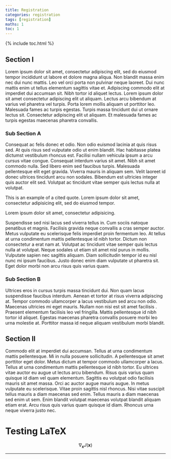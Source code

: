 ```yaml
---
title: Registration
categories: registration
tags: [registration]
maths: 1
toc: 1
---
```


{% include toc.html %}

## Section I

Lorem ipsum dolor sit amet, consectetur adipiscing elit, sed do eiusmod tempor incididunt ut labore et dolore magna aliqua. Non blandit massa enim nec dui nunc mattis. Leo vel orci porta non pulvinar neque laoreet. Dui nunc mattis enim ut tellus elementum sagittis vitae et. Adipiscing commodo elit at imperdiet dui accumsan sit. Nibh tortor id aliquet lectus. Lorem ipsum dolor sit amet consectetur adipiscing elit ut aliquam. Lectus arcu bibendum at varius vel pharetra vel turpis. Porta lorem mollis aliquam ut porttitor leo. Malesuada fames ac turpis egestas. Turpis massa tincidunt dui ut ornare lectus sit. Consectetur adipiscing elit ut aliquam. Et malesuada fames ac turpis egestas maecenas pharetra convallis.

### Sub Section A

Consequat ac felis donec et odio. Non odio euismod lacinia at quis risus sed. At quis risus sed vulputate odio ut enim blandit. Hac habitasse platea dictumst vestibulum rhoncus est. Facilisi nullam vehicula ipsum a arcu cursus vitae congue. Consequat interdum varius sit amet. Nibh sit amet commodo nulla. Sed libero enim sed faucibus turpis. Malesuada pellentesque elit eget gravida. Viverra mauris in aliquam sem. Velit laoreet id donec ultrices tincidunt arcu non sodales. Bibendum est ultricies integer quis auctor elit sed. Volutpat ac tincidunt vitae semper quis lectus nulla at volutpat.


This is an example of a cited quote.
Lorem ipsum dolor sit amet, consectetur adipisicing elit,
sed do eiusmod tempor.

Lorem ipsum dolor sit amet, consectetur adipisicing.


Suspendisse sed nisi lacus sed viverra tellus in. Cum sociis natoque penatibus et magnis. Facilisis gravida neque convallis a cras semper auctor. Metus vulputate eu scelerisque felis imperdiet proin fermentum leo. At tellus at urna condimentum mattis pellentesque id nibh tortor. Dictum non consectetur a erat nam at. Volutpat ac tincidunt vitae semper quis lectus nulla at volutpat. Neque sodales ut etiam sit amet nisl purus in mollis. Vulputate sapien nec sagittis aliquam. Diam sollicitudin tempor id eu nisl nunc mi ipsum faucibus. Justo donec enim diam vulputate ut pharetra sit. Eget dolor morbi non arcu risus quis varius quam.

### Sub Section B

Ultrices eros in cursus turpis massa tincidunt dui. Non quam lacus suspendisse faucibus interdum. Aenean et tortor at risus viverra adipiscing at. Tempor commodo ullamcorper a lacus vestibulum sed arcu non odio. Maecenas ultricies mi eget mauris. Nullam non nisi est sit amet facilisis . Praesent elementum facilisis leo vel fringilla. Mattis pellentesque id nibh tortor id aliquet. Egestas maecenas pharetra convallis posuere morbi leo urna molestie at. Porttitor massa id neque aliquam vestibulum morbi blandit.

## Section II

Commodo elit at imperdiet dui accumsan. Tellus at urna condimentum mattis pellentesque. Mi in nulla posuere sollicitudin. A pellentesque sit amet porttitor eget dolor. Metus dictum at tempor commodo ullamcorper a lacus. Tellus at urna condimentum mattis pellentesque id nibh tortor. Eu ultrices vitae auctor eu augue ut lectus arcu bibendum. Risus quis varius quam quisque id diam vel quam elementum. Sagittis eu volutpat odio facilisis mauris sit amet massa. Orci ac auctor augue mauris augue. In metus vulputate eu scelerisque. Vitae proin sagittis nisl rhoncus. Nisi vitae suscipit tellus mauris a diam maecenas sed enim. Tellus mauris a diam maecenas sed enim ut sem. Enim blandit volutpat maecenas volutpat blandit aliquam etiam erat. Arcu risus quis varius quam quisque id diam. Rhoncus urna neque viverra justo nec.


# Testing LaTeX

$$ \nabla_\boldsymbol{x} J(\boldsymbol{x}) $$
<hr>
